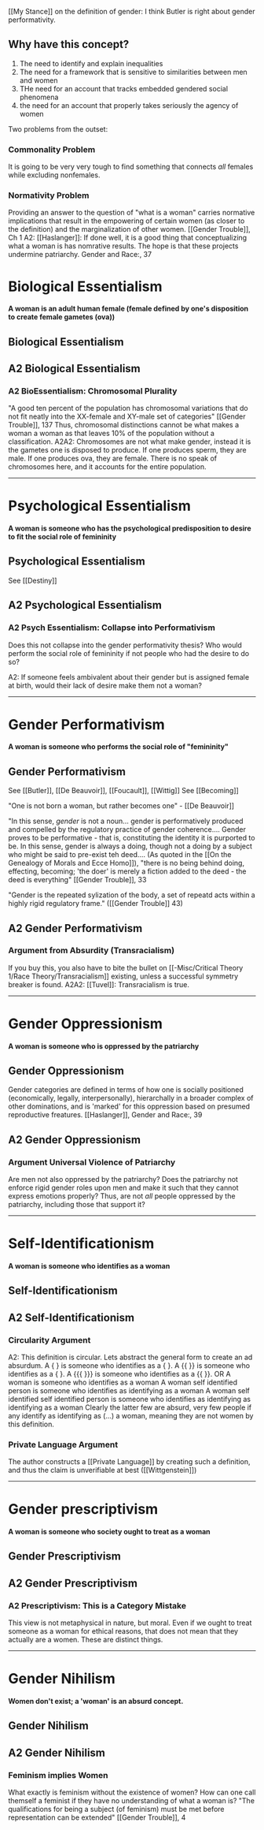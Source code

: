 [[My Stance]] on the definition of gender: I think Butler is right about gender performativity.

## Why have this concept?
1. The need to identify and explain inequalities
2. The need for a framework that is sensitive to similarities between men and women
3. THe need for an account that tracks embedded gendered social phenomena
4. the need for an account that properly takes seriously the agency of women

Two problems from the outset:

### Commonality Problem
It is going to be very very tough to find something that connects *all* females while excluding nonfemales. 

### Normativity Problem
Providing an answer to the question of "what is a woman"  carries normative implications that result in the empowering of certain women (as closer to the definition) and the marginalization of other women. 
	[[Gender Trouble]], Ch 1
	A2: [[Haslanger]]: If done well, it is a good thing that conceptualizing what a woman is has nomrative results. The hope is that these projects undermine patriarchy.
		Gender and Race:, 37

# Biological Essentialism

#### A woman is an adult human female (female defined by one's disposition to create female gametes (ova))

## Biological Essentialism


## A2 Biological Essentialism

### A2 BioEssentialism: Chromosomal Plurality
"A good ten percent of the population has chromosomal variations that do not fit neatly into the XX-female and XY-male set of categories" [[Gender Trouble]], 137
Thus, chromosomal distinctions cannot be what makes a woman a woman as that leaves 10% of the population without a classification.
	A2A2: Chromosomes are not what make gender, instead it is the gametes one is disposed to produce. If one produces sperm, they are male. If one produces ova, they are female. There is no speak of chromosomes here, and it accounts for the entire population.

----

# Psychological Essentialism

#### A woman is someone who has the psychological predisposition to desire to fit the social role of femininity

## Psychological Essentialism
See [[Destiny]]

## A2 Psychological Essentialism

### A2 Psych Essentialism: Collapse into Performativism
Does this not collapse into the gender performativity thesis? Who would perform the social role of femininity if not people who had the desire to do so? 


A2: If someone feels ambivalent about their gender but is assigned female at birth, would their lack of desire make them not a woman?

----

# Gender Performativism

#### A woman is someone who performs the social role of "femininity"

## Gender Performativism

See [[Butler]], [[De Beauvoir]], [[Foucault]], [[Wittig]]
See [[Becoming]]

"One is not born a woman, but rather becomes one" - [[De Beauvoir]]

"In this sense, *gender* is not a noun... gender is performatively produced and compelled by the regulatory practice of gender coherence.... Gender proves to be performative - that is, constituting the identity it is purported to be. In this sense, gender is always a doing, though not a doing by a subject who might be said to pre-exist teh deed.... (As quoted in the [[On the Genealogy of Morals and Ecce Homo]]), "there is no being behind doing, effecting, becoming; 'the doer' is merely a fiction added to the deed - the deed is everything" [[Gender Trouble]], 33

"Gender is the repeated sylization of the body, a set of repeatd acts within a highly rigid regulatory frame." ([[Gender Trouble]] 43)

## A2 Gender Performativism

### Argument from Absurdity (Transracialism)
If you buy this, you also have to bite the bullet on [[-Misc/Critical Theory 1/Race Theory/Transracialism]] existing, unless a successful symmetry breaker is found.
	A2A2: [[Tuvel]]: Transracialism is true.

----

# Gender Oppressionism

#### A woman is someone who is oppressed by the patriarchy

## Gender Oppressionism
 Gender categories are defined in terms of how one is socially positioned (economically, legally, interpersonally), hierarchally in a broader complex of other dominations, and is 'marked' for this oppression based on presumed reproductive freatures.
	 [[Haslanger]], Gender and Race:, 39

## A2 Gender Oppressionism

### Argument Universal Violence of Patriarchy
Are men not also oppressed by the patriarchy? Does the patriarchy not enforce rigid gender roles upon men and make it such that they cannot express emotions properly? Thus, are not *all* people oppressed by the patriarchy, including those that support it?

---

# Self-Identificationism

#### A woman is someone who identifies as a woman

## Self-Identificationism

## A2 Self-Identificationism

### Circularity Argument
A2: This definition is circular. Lets abstract the general form to create an ad absurdum.
	A {     } is someone who identifies as a {     }.
	A  {{   }} is someone who identifies as a {     }.
	A  {{{ }}} is someone who identifies as a {{     }}.
	OR
	A woman is someone who identifies as a woman
	A woman self identified person is someone who identifies as identifying as a woman
	A woman self identified self identified person is someone who identifies as identifying as identifying as a woman
		Clearly the latter few are absurd, very few people if any identify as identifying as (...) a woman, meaning they are not women by this definition.

### Private Language Argument
The author constructs a [[Private Language]] by creating such a definition, and thus the claim is unverifiable at best ([[Wittgenstein]])

---

# Gender prescriptivism 

#### A woman is someone who society ought to treat as a woman

## Gender Prescriptivism

## A2 Gender Prescriptivism

### A2 Prescriptivism: This is a Category Mistake
This view is not metaphysical in nature, but moral. Even if we ought to treat someone as a woman for ethical reasons, that does not mean that they actually are a women. These are distinct things. 

---

# Gender Nihilism 
#### Women don't exist; a 'woman' is an absurd concept.

## Gender Nihilism

## A2 Gender Nihilism

### Feminism implies Women
What exactly is feminism without the existence of women? How can one call themself a feminist if they have no understanding of what a woman is?
	"The qualifications for being a subject (of feminism) must be met before representation can be extended" [[Gender Trouble]], 4